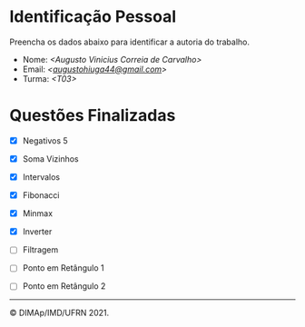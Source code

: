 ﻿# Identificação Pessoal

Preencha os dados abaixo para identificar a autoria do trabalho.

- Nome: *\<Augusto Vinicius Correia de Carvalho>*
- Email: *\<augustohiuga44@gmail.com>*
- Turma: *\<T03>*

# Questões Finalizadas

- [x] Negativos 5
- [x] Soma Vizinhos
- [x] Intervalos
- [x] Fibonacci
- [x] Minmax
- [x] Inverter
- [ ] Filtragem
- [ ] Ponto em Retângulo 1
- [ ] Ponto em Retângulo 2


--------
&copy; DIMAp/IMD/UFRN 2021.
